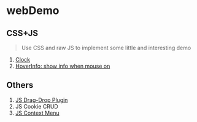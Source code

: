 # webDemo

## CSS+JS
> Use CSS and raw JS to implement some little and interesting demo
1. [Clock](https://cdn.rawgit.com/GXwar/webDemo/40a831e1/CSS%2BJS/clock.html)
2. [HoverInfo: show info when mouse on](https://cdn.rawgit.com/GXwar/webDemo/e7745993/CSS%2BJS/changeInfo/info.html)

## Others
1. [JS Drag-Drop Plugin](http://htmlpreview.github.io/?https://github.com/GXwar/webDemo/blob/master/Others/JS-Drag-Drop-Plugin/index.html)
2. JS Cookie CRUD
3. [JS Context Menu](https://cdn.rawgit.com/GXwar/webDemo/f0dd4249/Others/ContextMenu/index.html)

